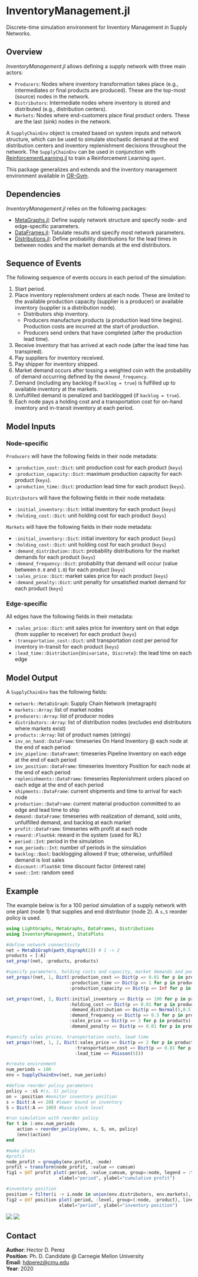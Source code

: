 # InventoryManagement.jl

Discrete-time simulation environment for Inventory Management in Supply Networks.

## Overview

*InventoryManagement.jl* allows defining a supply network with three main actors:
- `Producers`: Nodes where inventory transformation takes place (e.g., intermediates or final products are produced). These are the top-most (source) nodes in the network.
- `Distributors`: Intermediate nodes where inventory is stored and distributed (e.g., distribution centers).
- `Markets`: Nodes where end-customers place final product orders. These are the last  (sink) nodes in the network.

A `SupplyChainEnv` object is created based on system inputs and network structure, which can be used to simulate stochastic demand at the end distribution centers and inventory replenishment decisions throughout the network. The `SupplyChainEnv` can be used in conjunction with [ReinforcementLearning.jl](https://github.com/JuliaReinforcementLearning/ReinforcementLearning.jl) to train a Reinforcement Learning `agent`.

This package generalizes and extends and the inventory management environment available in [OR-Gym](https://github.com/hubbs5/or-gym).

## Dependencies

*InventoryManagement.jl* relies on the following packages:
- [MetaGraphs.jl](https://github.com/JuliaGraphs/MetaGraphs.jl): Define supply network structure and specify node- and edge-specific parameters.
- [DataFrames.jl](https://github.com/JuliaData/DataFrames.jl): Tabulate results and specify most network parameters.
- [Distributions.jl](https://github.com/JuliaStats/Distributions.jl): Define probability distributions for the lead times in between nodes and the market demands at the end distributors.

## Sequence of Events

The following sequence of events occurs in each period of the simulation:
1. Start period.
2. Place inventory replenishment orders at each node. These are limited to the available production capacity (supplier is a producer) or available inventory (supplier is a distribution node).
   - Distributors ship inventory.
   - Producers manufacture products (a production lead time begins). Production costs are incurred at the start of production.
   - Producers send orders that have completed (after the production lead time).
4. Receive inventory that has arrived at each node (after the lead time has transpired).
5. Pay suppliers for inventory received.
6. Pay shipper for inventory shipped.
7. Market demand occurs after tossing a weighted coin with the probability of demand occurring defined by the `demand_frequency`.
8. Demand (including any backlog if `backlog = true`) is fulfilled up to available inventory at the markets.
9. Unfulfilled demand is penalized and backlogged (if `backlog = true`).
10. Each node pays a holding cost and a transportation cost for on-hand inventory and in-transit inventory at each period.

## Model Inputs

### Node-specific

`Producers` will have the following fields in their node metadata:
- `:production_cost::Dict`: unit production cost for each product (`keys`)
- `:production_capacity::Dict`: maximum production capacity for each product (`keys`).
- `:production_time::Dict`: production lead time for each product (`keys`).

`Distributors` will have the following fields in their node metadata:
- `:initial_inventory::Dict`: initial inventory for each product (`keys`)
- `:holding_cost::Dict`: unit holding cost for each product (`keys`)

`Markets` will have the following fields in their node metadata:
- `:initial_inventory::Dict`: initial inventory for each product (`keys`)
- `:holding_cost::Dict`: unit holding cost for each product (`keys`)
- `:demand_distribution::Dict`: probability distributions for the market demands for each product (`keys`)
- `:demand_frequency::Dict`: probability that demand will occur (value between `0.0` and `1.0`) for each product (`keys`)
- `:sales_price::Dict`: market sales price for each product (`keys`)
- `:demand_penalty::Dict`: unit penalty for unsatisfied market demand for each product (`keys`)

### Edge-specific

All edges have the following fields in their metadata:
- `:sales_price::Dict`: unit sales price for inventory sent on that edge (from supplier to receiver) for each product (`keys`)
- `:transportation_cost::Dict`: unit transportation cost per period for inventory in-transit for each product (`keys`)
- `:lead_time::Distribution{Univariate, Discrete}`: the lead time on each edge

## Model Output

A `SupplyChainEnv` has the following fields:
- `network::MetaDiGraph`: Supply Chain Network (metagraph)
- `markets::Array`: list of market nodes
- `producers::Array`: list of producer nodes
- `distributors::Array`: list of distribution nodes (excludes end distributors where markets exist)
- `products::Array`: list of product names (strings)
- `inv_on_hand::DataFrame`: timeseries On Hand Inventory @ each node at the end of each period
- `inv_pipeline::DataFramet`: timeseries Pipeline Inventory on each edge at the end of each period
- `inv_position::DataFrame`: timeseries Inventory Position for each node at the end of each period
- `replenishments::DataFrame`: timeseries Replenishment orders placed on each edge at the end of each period
- `shipments::DataFrame`: current shipments and time to arrival for each node
- `production::DataFrame`: current material production committed to an edge and lead time to ship
- `demand::DataFrame`: timeseries with realization of demand, sold units, unfulfilled demand, and backlog at each market
- `profit::DataFrame`: timeseries with profit at each node
- `reward::Float64`: reward in the system (used for RL)
- `period::Int`: period in the simulation
- `num_periods::Int`: number of periods in the simulation
- `backlog::Bool`: backlogging allowed if true; otherwise, unfulfilled demand is lost sales
- `discount::Float64`: time discount factor (interest rate)
- `seed::Int`: random seed

## Example

The example below is for a 100 period simulation of a supply network with one plant (node 1) that supplies and end distributor (node 2). A `s,S` reorder policy is used.

```julia
using LightGraphs, MetaGraphs, DataFrames, Distributions
using InventoryManagement, StatsPlots

#define network connectivity
net = MetaDiGraph(path_digraph(2)) # 1 -> 2
products = [:A]
set_prop!(net, :products, products)

#specify parameters, holding costs and capacity, market demands and penalty for unfilfilled demand
set_props!(net, 1, Dict(:production_cost => Dict(p => 0.01 for p in products),
                        :production_time => Dict(p => 1 for p in products),
                        :production_capacity => Dict(p => Inf for p in products)))

set_props!(net, 2, Dict(:initial_inventory => Dict(p => 100 for p in products),
                        :holding_cost => Dict(p => 0.01 for p in products),
                        :demand_distribution => Dict(p => Normal(5,0.5) for p in products),
                        :demand_frequency => Dict(p => 0.5 for p in products),
                        :sales_price => Dict(p => 3 for p in products),
                        :demand_penalty => Dict(p => 0.01 for p in products)))

#specify sales prices, transportation costs, lead time
set_props!(net, 1, 2, Dict(:sales_price => Dict(p => 2 for p in products),
                          :transportation_cost => Dict(p => 0.01 for p in products),
                          :lead_time => Poisson(5)))

#create environment
num_periods = 100
env = SupplyChainEnv(net, num_periods)

#define reorder policy parameters
policy = :sS #(s, S) policy
on = :position #monitor inventory position
s = Dict(:A => 20) #lower bound on inventory
S = Dict(:A => 100) #base stock level

#run simulation with reorder policy
for t in 1:env.num_periods
    action = reorder_policy(env, s, S, on, policy)
    (env)(action)
end

#make plots
#profit
node_profit = groupby(env.profit, :node)
profit = transform(node_profit, :value => cumsum)
fig1 = @df profit plot(:period, :value_cumsum, group=:node, legend = :topleft,
                    xlabel="period", ylabel="cumulative profit")

#inventory position
position = filter(i -> i.node in union(env.distributors, env.markets), env.inv_position)
fig2 = @df position plot(:period, :level, group=(:node, :product), linetype=:steppost,
                    xlabel="period", ylabel="inventory position")
```
![](examples/figs/ex1_profit.png)
![](examples/figs/ex1_position.png)

## Contact

**Author**: Hector D. Perez\
**Position**: Ph. D. Candidate @ Carnegie Mellon University\
**Email**: hdperez@cmu.edu\
**Year**: 2020

